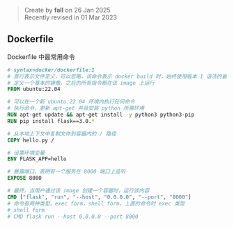 > Create by **fall** on 26 Jan 2025<br/>
> Recently revised in 01 Mar 2023

## Dockerfile

Dockerfile 中最常用命令

```dockerfile
# syntax=docker/dockerfile:1
# 首行表示文件定义，可以忽略，该命令表示 docker build 时，始终使用版本 1 语法的最新版本
# 定义一个基本的镜像，之后的所有指令都在该 image 上运行
FROM ubuntu:22.04

# 可以在一个新 ubuntu:22.04 环境内执行任何命令
# 执行命令，更新 apt-get 并且安装 python 所需环境
RUN apt-get update && apt-get install -y python3 python3-pip
RUN pip install flask==3.0.*

# 从本地上下文中复制文件到容器内的 / 路径
COPY hello.py /

# 设置环境变量
ENV FLASK_APP=hello

# 暴露端口，表明有一个服务在 8000 端口上监听
EXPOSE 8000

# 最终，当用户通过该 image 创建一个容器时，运行该内容
CMD ["flask", "run", "--host", "0.0.0.0", "--port", "8000"]
# 命令有两种类型，exec form，shell form，上面的命令时 exec 类型
# shell form
# CMD flask run --host 0.0.0.0 --port 8000
```



